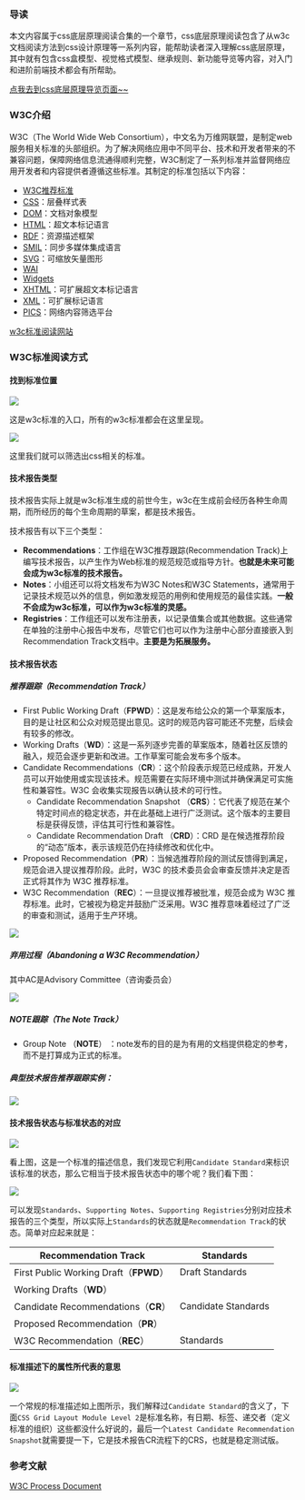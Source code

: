 ### 导读

本文内容属于css底层原理阅读合集的一个章节，css底层原理阅读包含了从w3c文档阅读方法到css设计原理等一系列内容，能帮助读者深入理解css底层原理，其中就有包含css盒模型、视觉格式模型、继承规则、新功能导览等内容，对入门和进阶前端技术都会有所帮助。

[点我去到css底层原理导览页面~~](https://www.unstoppable840.cn/article/29dae926-a165-4ef7-882a-70a19dcb2108)

### W3C介绍

W3C（The World Wide Web Consortium），中文名为万维网联盟，是制定web服务相关标准的头部组织。为了解决网络应用中不同平台、技术和开发者带来的不兼容问题，保障网络信息流通得顺利完整，W3C制定了一系列标准并监督网络应用开发者和内容提供者遵循这些标准。其制定的标准包括以下内容：

- [W3C推荐标准](https://zh.wikipedia.org/wiki/W3C推荐标准)
- [CSS](https://zh.wikipedia.org/wiki/CSS)：层叠样式表
- [DOM](https://zh.wikipedia.org/wiki/DOM)：文档对象模型
- [HTML](https://zh.wikipedia.org/wiki/HTML)：超文本标记语言
- [RDF](https://zh.wikipedia.org/wiki/資源描述框架)：资源描述框架
- [SMIL](https://zh.wikipedia.org/wiki/SMIL)：同步多媒体集成语言
- [SVG](https://zh.wikipedia.org/wiki/SVG)：可缩放矢量图形
- [WAI](https://zh.wikipedia.org/w/index.php?title=WAI&action=edit&redlink=1)
- [Widgets](https://zh.wikipedia.org/w/index.php?title=Widgets&action=edit&redlink=1)
- [XHTML](https://zh.wikipedia.org/wiki/XHTML)：可扩展超文本标记语言
- [XML](https://zh.wikipedia.org/wiki/XML)：可扩展标记语言
- [PICS](https://zh.wikipedia.org/w/index.php?title=PICS&action=edit&redlink=1)：网络内容筛选平台

[w3c标准阅读网站](https://www.w3.org/)

### W3C标准阅读方式

#### 找到标准位置

![](.\image\Snipaste_2024-09-24_14-30-26.jpg)

这是w3c标准的入口，所有的w3c标准都会在这里呈现。

![](.\image\Snipaste_2024-09-24_14-31-50.jpg)

这里我们就可以筛选出css相关的标准。

#### 技术报告类型

技术报告实际上就是w3c标准生成的前世今生，w3c在生成前会经历各种生命周期，而所经历的每个生命周期的草案，都是技术报告。

技术报告有以下三个类型：

- **Recommendations**：工作组在W3C推荐跟踪(Recommendation Track)上编写技术报告，以产生作为Web标准的规范规范或指导方针。**也就是未来可能会成为w3c标准的技术报告。**
- **Notes**：小组还可以将文档发布为W3C Notes和W3C Statements，通常用于记录技术规范以外的信息，例如激发规范的用例和使用规范的最佳实践。**一般不会成为w3c标准，可以作为w3c标准的灵感。**
- **Registries**：工作组还可以发布注册表，以记录值集合或其他数据。这些通常在单独的注册中心报告中发布，尽管它们也可以作为注册中心部分直接嵌入到Recommendation Track文档中。**主要是为拓展服务。**

#### 技术报告状态

##### 推荐跟踪（Recommendation Track）

- First Public Working Draft（**FPWD**）：这是发布给公众的第一个草案版本，目的是让社区和公众对规范提出意见。这时的规范内容可能还不完整，后续会有较多的修改。
- Working Drafts（**WD**）：这是一系列逐步完善的草案版本，随着社区反馈的融入，规范会逐步更新和改进。工作草案可能会发布多个版本。
- Candidate Recommendations（**CR**）：这个阶段表示规范已经成熟，开发人员可以开始使用或实现该技术。规范需要在实际环境中测试并确保满足可实施性和兼容性。W3C 会收集实现报告以确认技术的可行性。
  - Candidate Recommendation Snapshot （**CRS**）：它代表了规范在某个特定时间点的稳定状态，并在此基础上进行广泛测试。这个版本的主要目标是获得反馈，评估其可行性和兼容性。
  - Candidate Recommendation Draft （**CRD**）：CRD 是在候选推荐阶段的“动态”版本，表示该规范仍在持续修改和优化中。
- Proposed Recommendation（**PR**）：当候选推荐阶段的测试反馈得到满足，规范会进入提议推荐阶段。此时，W3C 的技术委员会会审查反馈并决定是否正式将其作为 W3C 推荐标准。
- W3C Recommendation（**REC**）：一旦提议推荐被批准，规范会成为 W3C 推荐标准。此时，它被视为稳定并鼓励广泛采用。W3C 推荐意味着经过了广泛的审查和测试，适用于生产环境。

![](.\image\Snipaste_2024-09-24_15-12-56.jpg)

##### 弃用过程（Abandoning a W3C Recommendation）

其中AC是Advisory Committee（咨询委员会）

![](.\image\Snipaste_2024-09-24_15-29-24.jpg)

##### NOTE跟踪（The Note Track）

-  Group Note （**NOTE**） ：note发布的目的是为有用的文档提供稳定的参考，而不是打算成为正式的标准。

##### 典型技术报告推荐跟踪实例：

![](.\image\Snipaste_2024-09-24_15-47-02.jpg)

#### 技术报告状态与标准状态的对应

![](.\image\Snipaste_2024-09-24_15-54-12.jpg)

看上图，这是一个标准的描述信息，我们发现它利用`Candidate Standard`来标识该标准的状态，那么它相当于技术报告状态中的哪个呢？我们看下图：

![](.\image\Snipaste_2024-09-24_15-53-00.jpg)

可以发现`Standards`、`Supporting Notes`、`Supporting Registries`分别对应技术报告的三个类型，所以实际上`Standards`的状态就是`Recommendation Track`的状态。简单对应起来就是：

| Recommendation Track                   | Standards           |
| -------------------------------------- | ------------------- |
| First Public Working Draft（**FPWD**） | Draft Standards     |
| Working Drafts（**WD**）               |                     |
| Candidate Recommendations（**CR**）    | Candidate Standards |
| Proposed Recommendation（**PR**）      |                     |
| W3C Recommendation（**REC**）          | Standards           |

#### 标准描述下的属性所代表的意思

![](.\image\Snipaste_2024-09-24_15-54-12.jpg)

一个常规的标准描述如上图所示，我们解释过`Candidate Standard`的含义了，下面`CSS Grid Layout Module Level 2`是标准名称，有日期、标签、递交者（定义标准的组织）这些都没什么好说的，最后一个`Latest Candidate Recommendation Snapshot`就需要提一下，它是技术报告CR流程下的CRS，也就是稳定测试版。

### 参考文献

[W3C Process Document](https://www.w3.org/policies/process/#cr-1)
